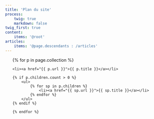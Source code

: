 ```yaml
---
title: 'Plan du site'
process:
    twig: true
    markdown: false
twig_first: true
content:
    items: '@root'
articles:
    items: '@page.descendants : /articles'
---
```


<ul>
    {% for p in page.collection %}

    <li><a href="{{ p.url }}">{{ p.title }}</a></li>

    {% if p.children.count > 0 %}
        <ul>
            {% for sp in p.children %}
                <li><a href="{{ sp.url }}">{{ sp.title }}</a></li>
            {% endfor %}
        </ul>
    {% endif %}

    {% endfor %}
</ul>
